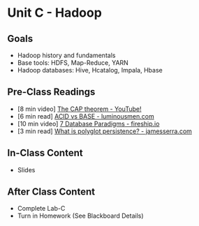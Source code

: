 # Unit C - Hadoop

## Goals

- Hadoop history and fundamentals  
- Base tools: HDFS, Map-Reduce, YARN  
- Hadoop databases: Hive, Hcatalog, Impala, Hbase  

## Pre-Class Readings

- [8 min video] [The CAP theorem - YouTube!](https://www.youtube.com/watch?v=k-Yaq8AHlFA)
- [6 min read] [ACID vs BASE - luminousmen.com ](https://luminousmen.com/post/acid-vs-base-comparison-of-two-design-philosophies)
- [10 min video] [7 Database Paradigms - fireship.io](https://fireship.io/lessons/top-seven-database-paradigms/)
- [3 min read] [What is polyglot persistence? - jamesserra.com](https://www.jamesserra.com/archive/2015/07/what-is-polyglot-persistence/)

## In-Class Content

- Slides

## After Class Content

- Complete Lab-C
- Turn in Homework (See Blackboard Details)